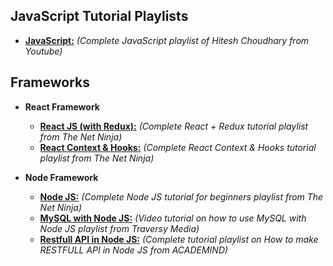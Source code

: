 ## JavaScript Tutorial Playlists
 - **[JavaScript:](https://www.youtube.com/playlist?list=PLillGF-RfqbZTASqIqdvm1R5mLrQq79CU)** *(Complete JavaScript playlist of
Hitesh Choudhary from Youtube)*

## Frameworks
- **React Framework**
  - **[React JS (with Redux):](https://www.youtube.com/playlist?list=PL4cUxeGkcC9ij8CfkAY2RAGb-tmkNwQHG)** *(Complete React + Redux tutorial playlist from The Net Ninja)*
  - **[React Context & Hooks:](https://www.youtube.com/playlist?list=PL4cUxeGkcC9hNokByJilPg5g9m2APUePI)** *(Complete React Context & Hooks tutorial playlist from The Net Ninja)*

- **Node Framework**
  - **[Node JS:](https://www.youtube.com/playlist?list=PL4cUxeGkcC9gcy9lrvMJ75z9maRw4byYp)** *(Complete Node JS tutorial for beginners playlist from The Net Ninja)*
  - **[MySQL with Node JS:](https://www.youtube.com/watch?v=EN6Dx22cPRI&t=601s)** *(Video tutorial on how to use MySQL with Node JS playlist from Traversy Media)*
  - **[Restfull API in Node JS:](https://www.youtube.com/playlist?list=PL55RiY5tL51q4D-B63KBnygU6opNPFk_q)** *(Complete tutorial playlist on How to make RESTFULL API in Node JS from ACADEMIND)*

